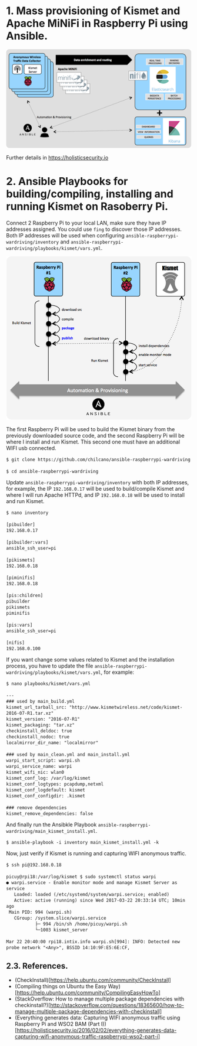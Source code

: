 # 1. Mass provisioning of Kismet and Apache MiNiFi in Raspberry Pi using Ansible.

![Mass provisioning of Kismet and Apache MiNiFi in Raspberry Pi using Ansible](https://github.com/chilcano/ansible-raspberrypi-wardriving/blob/master/images/mass-provisioning-kismet-minifi-raspberrypi-ansible-1-arch.png "Mass provisioning of Kismet and Apache MiNiFi in Raspberry Pi using Ansible")

Further details in https://holisticsecurity.io


# 2. Ansible Playbooks for building/compiling, installing and running Kismet on Rasoberry Pi.


Connect 2 Raspberry Pi to your local LAN, make sure they have IP addresses assigned. You could use `fing` to discover those IP addresses. Both IP addresses will be used when configuring `ansible-raspberrypi-wardriving/inventory` and `ansible-raspberrypi-wardriving/playbooks/kismet/vars.yml`.


![Ansible Playbooks for building/compiling, installing and running Kismet on Rasoberry Pi](https://github.com/chilcano/ansible-raspberrypi-wardriving/blob/master/images/mass-provisioning-kismet-minifi-raspberrypi-ansible-2-pkg.png "Ansible Playbooks for building/compiling, installing and running Kismet on Rasoberry Pi")


The first Raspberry Pi will be used to build the Kismet binary from the previously downloaded source code, and the second Raspberry Pi will be where I install and run Kismet. This second one must have an additional WIFI usb connected.

```
$ git clone https://github.com/chilcano/ansible-raspberrypi-wardriving

$ cd ansible-raspberrypi-wardriving
```

Update `ansible-raspberrypi-wardriving/inventory` with both IP addresses, for example, the IP `192.168.0.17` will be used to build/compile Kismet and where I will run Apache HTTPd, and IP `192.168.0.18` will be used to install and run Kismet.
```
$ nano inventory

[pibuilder]
192.168.0.17

[pibuilder:vars]
ansible_ssh_user=pi

[pikismets]
192.168.0.18

[piminifis]
192.168.0.18

[pis:children]
pibuilder
pikismets
piminifis

[pis:vars]
ansible_ssh_user=pi

[nifis]
192.168.0.100
```

If you want change some values related to Kismet and the installation process, you have to update the file `ansible-raspberrypi-wardriving/playbooks/kismet/vars.yml`, for example:
```
$ nano playbooks/kismet/vars.yml

---
### used by main_build.yml
kismet_url_tarball_src: "http://www.kismetwireless.net/code/kismet-2016-07-R1.tar.xz"
kismet_version: "2016-07-R1"
kismet_packaging: "tar.xz"
checkinstall_deldoc: true
checkinstall_nodoc: true
localmirror_dir_name: "localmirror"

### used by main_clean.yml and main_install.yml
warpi_start_script: warpi.sh
warpi_service_name: warpi
kismet_wifi_nic: wlan0
kismet_conf_log: /var/log/kismet
kismet_conf_logtypes: pcapdump,netxml
kismet_conf_logdefault: kismet
kismet_conf_configdir: .kismet

### remove dependencies
kismet_remove_dependencies: false
```

And finally run the Ansibkle Playbook `ansible-raspberrypi-wardriving/main_kismet_install.yml`.
```
$ ansible-playbook -i inventory main_kismet_install.yml -k
```

Now, just verify if Kismet is running and capturing WIFI anonymous traffic.
```
$ ssh pi@192.168.0.18

picuy@rpi18:/var/log/kismet $ sudo systemctl status warpi
● warpi.service - Enable monitor mode and manage Kismet Server as service
   Loaded: loaded (/etc/systemd/system/warpi.service; enabled)
   Active: active (running) since Wed 2017-03-22 20:33:14 UTC; 10min ago
 Main PID: 994 (warpi.sh)
   CGroup: /system.slice/warpi.service
           ├─ 994 /bin/sh /home/picuy/warpi.sh
           └─1003 kismet_server

Mar 22 20:40:00 rpi18.intix.info warpi.sh[994]: INFO: Detected new probe network "<Any>", BSSID 14:10:9F:E5:6E:CF,
```

## 2.3. References.

- (CheckInstall)[https://help.ubuntu.com/community/CheckInstall]
- (Compiling things on Ubuntu the Easy Way)[https://help.ubuntu.com/community/CompilingEasyHowTo]
- (StackOverflow: How to manage multiple package dependencies with checkinstall?)[http://stackoverflow.com/questions/18365600/how-to-manage-multiple-package-dependencies-with-checkinstall]
- (Everything generates data: Capturing WIFI anonymous traffic using Raspberry Pi and WSO2 BAM (Part I))[https://holisticsecurity.io/2016/02/02/everything-generates-data-capturing-wifi-anonymous-traffic-raspberrypi-wso2-part-i]
